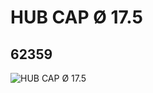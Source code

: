 # HUB CAP Ø 17.5
## 62359
![HUB CAP Ø 17.5](https://lc-www-live-s.legocdn.com/media/bricks/5/2/4523571.jpg)